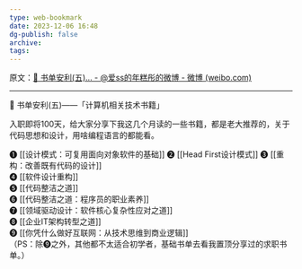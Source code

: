 ```yaml
---
type: web-bookmark
date: 2023-12-06 16:48
dg-publish: false
archive: 
tags:
---
```

原文：[📖 书单安利(五)... - @爱ss的年糕彤的微博 - 微博 (weibo.com)](https://weibo.com/6056744936/JqoTws5IE?pagetype=fav)

---

📖 书单安利(五)——「计算机相关技术书籍」  
  
入职即将100天，给大家分享下我这几个月读的一些书籍，都是老大推荐的，关于代码思想和设计，用啥编程语言的都能看。  
  
➊ [[设计模式：可复用面向对象软件的基础]] 
➋ [[Head First设计模式]]
➌ [[重构：改善既有代码的设计]]  
➍ [[软件设计重构]]  
➎ [[代码整洁之道]]  
➏ [[代码整洁之道：程序员的职业素养]]  
➐ [[领域驱动设计：软件核心复杂性应对之道]]  
➑ [[企业IT架构转型之道]]  
❾ [[你凭什么做好互联网：从技术思维到商业逻辑]]  
（PS：除❾之外，其他都不太适合初学者，基础书单去看我置顶分享过的求职书单。）